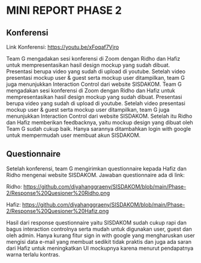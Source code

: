 # MINI REPORT PHASE 2

## Konferensi

Link Konferensi: https://youtu.be/xFoqaf7Vjro

Team G mengadakan sesi konferensi di Zoom dengan Ridho dan Hafiz untuk mempresentasikan hasil design mockup yang sudah dibuat. Presentasi berupa video yang sudah di upload di youtube. Setelah video presentasi mockup user & guest serta mockup user ditampilkan, team G juga menunjukkan Interaction Control dari website SISDAKOM. Team G mengadakan sesi konferensi di Zoom dengan Ridho dan Hafiz untuk mempresentasikan hasil design mockup yang sudah dibuat. Presentasi berupa video yang sudah di upload di youtube. Setelah video presentasi mockup user & guest serta mockup user ditampilkan, team G juga menunjukkan Interaction Control dari website SISDAKOM. Setelah itu Ridho dan Hafiz memberikan feedbacknya, yaitu mockup design yang dibuat oleh Team G sudah cukup baik. Hanya sarannya ditambahkan login with google untuk mempermudah user membuat akun SISDAKOM.


## Questionnaire

Setelah konferensi, team G mengirimkan questionnaire kepada Hafiz dan Ridho mengenai website SISDAKOM. Jawaban questionnaire ada di link:

Ridho: https://github.com/diyahanggraeny/SISDAKOM/blob/main/Phase-2/Response%20Quesioner%20Ridho.png

Hafiz: https://github.com/diyahanggraeny/SISDAKOM/blob/main/Phase-2/Response%20Quesioner%20Hafiz.png

Hasil dari response questionnaire yaitu SISDAKOM sudah cukup rapi dan bagus interaction controlnya serta mudah untuk digunakan user, guest dan oleh admin. Hanya kurang fitur sign in with google yang mengharuskan user mengisi data e-mail yang membuat sedikit tidak praktis dan juga ada saran dari Hafiz untuk meningkatkan UI mockupnya karena menurut pendapatnya warna terlalu kontras.
